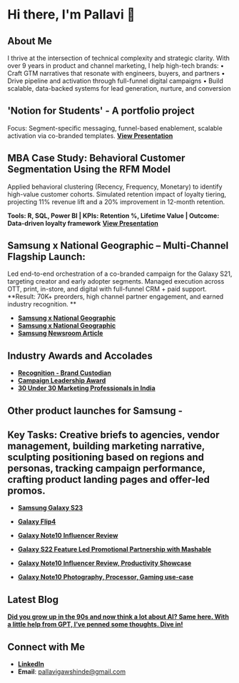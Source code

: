 # Hi there, I'm Pallavi 👋

## About Me
I thrive at the intersection of technical complexity and strategic clarity. With over 9 years in product and channel marketing, I help high-tech brands:
	•	Craft GTM narratives that resonate with engineers, buyers, and partners
	•	Drive pipeline and activation through full-funnel digital campaigns
	•	Build scalable, data-backed systems for lead generation, nurture, and conversion

## 'Notion for Students' - A portfolio project
Focus: Segment-specific messaging, funnel-based enablement, scalable activation via co-branded templates.
**[View Presentation](https://newstorelaunchlanding.my.canva.site/notion-for-students)**

## MBA Case Study: Behavioral Customer Segmentation Using the RFM Model
Applied behavioral clustering (Recency, Frequency, Monetary) to identify high-value customer cohorts. Simulated retention impact of loyalty tiering, projecting 11% revenue lift and a 20% improvement in 12-month retention.

**Tools: R, SQL, Power BI | KPIs: Retention %, Lifetime Value | Outcome: Data-driven loyalty framework**
**[View Presentation](https://drive.google.com/file/d/1QgaBnkNKLB5oqimrzfDUlBQR7V9SPdVG/view?usp=sharing)**

## Samsung x National Geographic – Multi-Channel Flagship Launch: 
Led end-to-end orchestration of a co-branded campaign for the Galaxy S21, targeting creator and early adopter segments. Managed execution across OTT, print, in-store, and digital with full-funnel CRM + paid support.
**Result: 70K+ preorders, high channel partner engagement, and earned industry recognition.
**
- **[Samsung x National Geographic](https://www.youtube.com/watch?v=uGZztvUL0zY&ab_channel=SamsungIndia)**
- **[Samsung x National Geographic](https://www.youtube.com/watch?v=fE1G_dRub2o&ab_channel=SamsungIndia)**
- **[Samsung Newsroom Article](https://news.samsung.com/global/samsung-india-teams-up-with-national-geographic-traveller-india-for-first-ever-underwater-expedition-with-galaxy-s21-ultra-5gs-8k-video-snap-feature)**

## Industry Awards and Accolades
- **[Recognition - Brand Custodian](https://www.facebook.com/photo/?fbid=1131550686953768&set=a.1131537286955108)**
- **[Campaign Leadership Award](https://kyooriuscreative.awardsengine.com/?action=ows:entries.details&e=65528&project_year=2021)**
- **[30 Under 30 Marketing Professionals in India](https://www.slideshare.net/SocialSamosa/presenting-ss30under30-winners)**

## Other product launches for Samsung -  
## Key Tasks: Creative briefs to agencies, vendor management, building marketing narrative, sculpting positioning based on regions and personas, tracking campaign performance, crafting product landing pages and offer-led promos.

- **[Samsung Galaxy S23](https://www.youtube.com/watch?v=kw7G_6UBy8g&ab_channel=SamsungIndia)**

- **[Galaxy Flip4](https://www.youtube.com/watch?v=1RAL9roh9Wk&ab_channel=SamsungIndia)**

- **[Galaxy Note10 Influencer Review](https://www.youtube.com/watch?v=xMiSt2fT4lI&ab_channel=MashableIndia)**

- **[Galaxy S22 Feature Led Promotional Partnership with Mashable](https://www.youtube.com/watch?v=BVOUEkwk70w&t=13s&ab_channel=MashableIndia)**

- **[Galaxy Note10 Influencer Review, Productivity Showcase](https://www.youtube.com/watch?v=2dZgZUz0hIY&ab_channel=Tripoto)**

- **[Galaxy Note10 Photography, Processor, Gaming use-case](https://www.youtube.com/watch?v=34Cukv2JA6g&ab_channel=Tripoto)**

## Latest Blog
**[Did you grow up in the 90s and now think a lot about AI? Same here. With a little help from GPT, I’ve penned some thoughts. Dive in!](https://www.linkedin.com/pulse/did-you-grow-up-90s-now-think-lot-ai-same-here-little-gawshinde-dgxle/?trackingId=HYXoLAEAQ4qwLqG9ikKnWw%3D%3D)**

## Connect with Me
- **[LinkedIn](https://www.linkedin.com/in/paveegee/)**
- **Email**: pallavigawshinde@gmail.com
